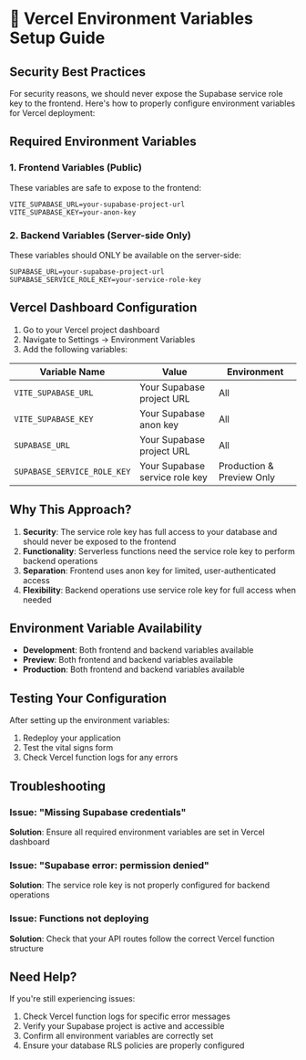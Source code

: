 # 🔐 Vercel Environment Variables Setup Guide

## Security Best Practices

For security reasons, we should never expose the Supabase service role key to the frontend. Here's how to properly configure environment variables for Vercel deployment:

## Required Environment Variables

### 1. Frontend Variables (Public)
These variables are safe to expose to the frontend:

```
VITE_SUPABASE_URL=your-supabase-project-url
VITE_SUPABASE_KEY=your-anon-key
```

### 2. Backend Variables (Server-side Only)
These variables should ONLY be available on the server-side:

```
SUPABASE_URL=your-supabase-project-url
SUPABASE_SERVICE_ROLE_KEY=your-service-role-key
```

## Vercel Dashboard Configuration

1. Go to your Vercel project dashboard
2. Navigate to Settings → Environment Variables
3. Add the following variables:

| Variable Name | Value | Environment |
|---------------|-------|-------------|
| `VITE_SUPABASE_URL` | Your Supabase project URL | All |
| `VITE_SUPABASE_KEY` | Your Supabase anon key | All |
| `SUPABASE_URL` | Your Supabase project URL | All |
| `SUPABASE_SERVICE_ROLE_KEY` | Your Supabase service role key | Production & Preview Only |

## Why This Approach?

1. **Security**: The service role key has full access to your database and should never be exposed to the frontend
2. **Functionality**: Serverless functions need the service role key to perform backend operations
3. **Separation**: Frontend uses anon key for limited, user-authenticated access
4. **Flexibility**: Backend operations use service role key for full access when needed

## Environment Variable Availability

- **Development**: Both frontend and backend variables available
- **Preview**: Both frontend and backend variables available
- **Production**: Both frontend and backend variables available

## Testing Your Configuration

After setting up the environment variables:

1. Redeploy your application
2. Test the vital signs form
3. Check Vercel function logs for any errors

## Troubleshooting

### Issue: "Missing Supabase credentials"
**Solution**: Ensure all required environment variables are set in Vercel dashboard

### Issue: "Supabase error: permission denied"
**Solution**: The service role key is not properly configured for backend operations

### Issue: Functions not deploying
**Solution**: Check that your API routes follow the correct Vercel function structure

## Need Help?

If you're still experiencing issues:
1. Check Vercel function logs for specific error messages
2. Verify your Supabase project is active and accessible
3. Confirm all environment variables are correctly set
4. Ensure your database RLS policies are properly configured